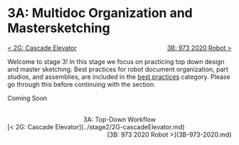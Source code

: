 <style>
.right{
    float:right;
}
.center{
    text-align:center;
}

.left{
    float:left;
}
</style>

# 3A: Multidoc Organization and Mastersketching

<span class="left">[< 2G: Cascade Elevator](../stage2/2G-cascadeElevator.md)</span> <span class="right">[3B: 973 2020 Robot >](3B-973-2020.md)</span>
<br>

Welcome to stage 3! In this stage we focus on practicing top down design and master sketching. Best practices for robot document organization, part studios, and assemblies, are included in the [best practices](../../../design-standards/index.md) category. Please go through this before continuing with the section.

Coming Soon

<br>
<center>3A: Top-Down Workflow</center> 
<span class="left">[< 2G: Cascade Elevator](../stage2/2G-cascadeElevator.md)</span> <span class="right">[3B: 973 2020 Robot >](3B-973-2020.md)</span>
<br>
<br>